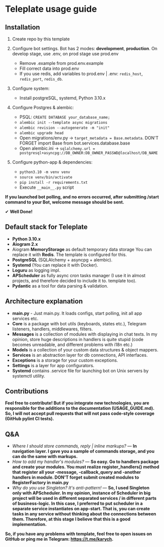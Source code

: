 # Teleplate usage guide

## Installation

1) Create repo by this template

2) Configure bot settings. Bot has 2 modes: **development**, **production**. On develop stage, use .env, on prod stage
   use prod.env
    - Remove .example from prod.env.example
    - Fill correct data into prod.env
    - If you use redis, add variables to prod.env | .env:
      `redis_host`, `redis_port`, `redis_db`.

3) Configure system:
    - Install postgreSQL, systemd, Python 3.10.x

4) Configure Postgres & alembic:
    - PSQL: `CREATE DATABASE your_database_name;`
    - `alembic init --template async migrations`
    - `alembic revision --autogenerate -m "init"`
    - `alembic upgrade head`
    - Open migrations/env.py -> `target_metadata = Base.metadata`. DON'T FORGET import Base from
      bot.services.database.base
    - Open alembic.ini -> `sqlalchemy.url = postgresql+asyncpg://DB_OWNER:DB_OWNER_PASSWD@localhost/DB_NAME`

5) Configure python-app & dependencies:
    - `python3.10 -m venv venv`
    - `source venv/bin/activate`
    - `pip install -r requirements.txt`
    - Execute `__main__.py` script

**If you launched bot polling, and no errors occurred, after submitting /start command to your Bot, welcome message
should be sent.**

✔ **Well Done!**

## Default stack for Teleplate

- **Python 3.10.x**
- **Aiogram 2.x**
- Aiogram **MemoryStorage** as default temporary data storage You can replace it with **Redis**. The template is
  configured for this.
- **PostgreSQL** (SQLAlchemy + asyncpg + alembic).
- **Systemd** (You can replace it with Docker).
- **Loguru** as logging impl.
- **APScheduler** as fully async cron tasks manager (I use it in almost projects, and therefore decided to include it
  to.
  template too).
- **Pydantic** as a tool for data parsing & validation.

## Architecture explanation

- **main.py** - Just main.py. It loads configs, start polling, init all app services etc.
- **Core** is a package with bot utils (keyboards, states etc.), Telegram listeners, handlers, middlewares, filters.
- **Messages** is a collection of modules with displaying in chat texts. In my opinion, store huge descriptions in
  handlers is quite stupid (code becomes unreadable, and different problems with i18n etc.)
- **Models** is a collection of your custom data structures & object mappers.
- **Services** is an abstraction layer for db connections, API interfaces.
- **Exceptions** is a storage for your custom exceptions.
- **Settings** is a layer for app configurators.
- **Systemd** contains .service file for launching bot on Unix servers by systemctl utility.

## Contributions

**Feel free to contribute! But if you integrate new technologies, you are responsible for the
additions to the documentation (USAGE_GUIDE.md). So, I will not accept pull requests that will not pass code-style coverage (GitHub pylint CI tests).**

## Q&A

- *Where I should store commands, reply | inline markups?* — **In navigation layer. I gave you a sample of commands
  storage, and you can do the same with markups.**
- *How to add my handler's modules?* — **So easy. Go to handlers package and create your modules. You must realize
  register_handlers() method that register all your -message, -callback_query and -another handlers in module. DON'T forget submit
  created modules to RegisterFactory in main.py**
- *Why do you use Singleton? It's anti-pattern!* — **So, I used Singleton only with APScheduler. In my opinion,
  instance of Scheduler in big project will be used in different separated services / in different parts of
  business-logic.
  In this case, I preferred to put scheduler in a separate service instantiates on app-start. That is, you can create
  tasks in any service without thinking about the connections between them. Therefore, at this stage I believe that this
  is a good implementation.**

**So, if you have any problems with template, feel free to open issues on GitHub or ping me in Telegram:
https://t.me/karych.**
